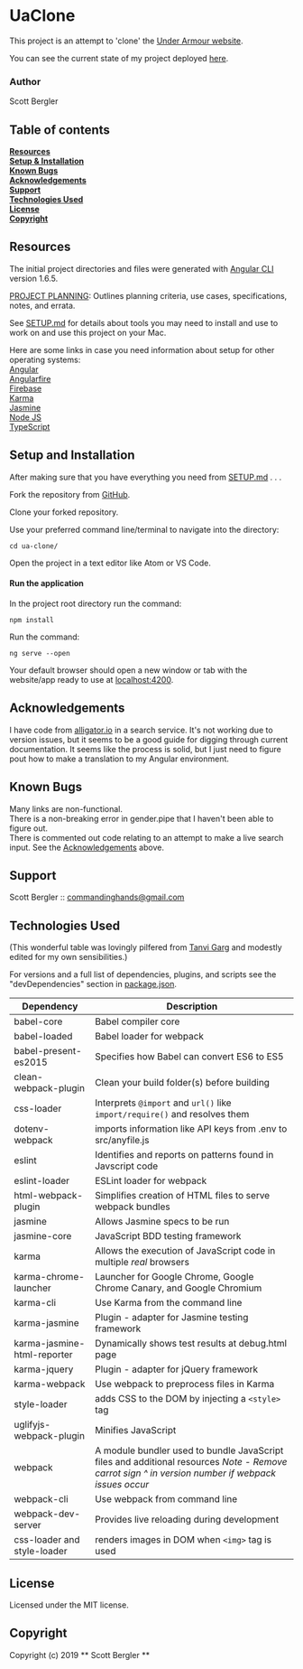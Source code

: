 # UaClone
This project is an attempt to 'clone' the [Under Armour website](https://www.underarmour.com/en-us/).

You can see the current state of my project deployed [here](https://ua-clone.firebaseapp.com).

### Author
Scott Bergler  

## Table of contents
**[Resources](#resources)**<br>
**[Setup & Installation](#setup-and-installation)**<br>
**[Known Bugs](#known-bugs)**<br>
**[Acknowledgements](#acknowledgements)**<br>
**[Support](#support)**<br>
**[Technologies Used](#technologies-used)**<br>
**[License](#license)**<br>
**[Copyright](#copyright)**<br>

## Resources

The initial project directories and files were generated with [Angular CLI](https://github.com/angular/angular-cli) version 1.6.5.

[PROJECT PLANNING](./PLANNING.md): Outlines planning criteria, use cases, specifications, notes, and errata.

See [SETUP.md](./SETUP.md) for details about tools you may need to install and use to work on and use this project on your Mac.  

Here are some links in case you need information about setup for other operating systems:  
[Angular](https://angular.io/)  
[Angularfire](https://github.com/angular/angularfire2)  
[Firebase](https://firebase.google.com/)  
[Karma](https://karma-runner.github.io/latest/index.html)  
[Jasmine](https://jasmine.github.io/)  
[Node JS](https://nodejs.org/en/)  
[TypeScript](https://www.typescriptlang.org/)

## Setup and Installation
After making sure that you have everything you need from [SETUP.md](./SETUP.md) . . .

Fork the repository from [GitHub](https://github.com/skillitzimberg/ua-clone).  

Clone your forked repository.  

Use your preferred command line/terminal to navigate into the directory:
```
cd ua-clone/
```

Open the project in a text editor like Atom or VS Code.

#### Run the application
In the project root directory run the command:
```
npm install
```

Run the command:
```
ng serve --open
```
Your default browser should open a new window or tab with the website/app ready to use at [localhost:4200](localhost:4200).  

## Acknowledgements
I have code from [alligator.io](https://alligator.io/angular/real-time-search-angular-rxjs/) in a search service. It's not working due to version issues, but it seems to be a good guide for digging through current documentation. It seems like the process is solid, but I just need to figure pout how to make a translation to my Angular environment.

## Known Bugs
Many links are non-functional.  
There is a non-breaking error in gender.pipe that I haven't been able to figure out.  
There is commented out code relating to an attempt to make a live search input. See the [Acknowledgements](#acknowledgements) above.

## Support
Scott Bergler :: commandinghands@gmail.com

## Technologies Used
(This wonderful table was lovingly pilfered from [Tanvi Garg](https://github.com/TanviCodeLife) and modestly edited for my own sensibilities.)

For versions and a full list of dependencies, plugins, and scripts see the "devDependencies" section in [package.json](./package.json).  

| Dependency | Description |
| --- | --- |
| babel-core | Babel compiler core |
| babel-loaded | Babel loader for webpack |
| babel-present-es2015 | Specifies how Babel can convert ES6 to ES5 |
| clean-webpack-plugin | Clean your build folder(s) before building |
| css-loader | Interprets `@import` and `url()` like `import/require()` and resolves them |
| dotenv-webpack | imports information like API keys from .env to src/anyfile.js |
| eslint | Identifies and reports on patterns found in Javscript code |
| eslint-loader | ESLint loader for webpack |
| html-webpack-plugin | Simplifies creation of HTML files to serve webpack bundles |
| jasmine | Allows Jasmine specs to be run |
| jasmine-core | JavaScript BDD testing framework |
| karma | Allows the execution of JavaScript code in multiple *real* browsers |
| karma-chrome-launcher | Launcher for Google Chrome, Google Chrome Canary, and Google Chromium |
| karma-cli | Use Karma from the command line |
| karma-jasmine | Plugin - adapter for Jasmine testing framework |
| karma-jasmine-html-reporter | Dynamically shows test results at debug.html page |
| karma-jquery | Plugin - adapter for jQuery framework |
| karma-webpack | Use webpack to preprocess files in Karma |
| style-loader | adds CSS to the DOM by injecting a `<style>` tag |
| uglifyjs-webpack-plugin | Minifies JavaScript |
| webpack | A module bundler used to bundle JavaScript files and additional resources   *Note - Remove carrot sign ^ in version number if webpack issues occur* |
| webpack-cli | Use webpack from command line |
| webpack-dev-server | Provides live reloading during development |
| css-loader and style-loader | renders images in DOM when `<img>` tag is used |

## License
Licensed under the MIT license.

## Copyright
Copyright (c) 2019 ** Scott Bergler **

